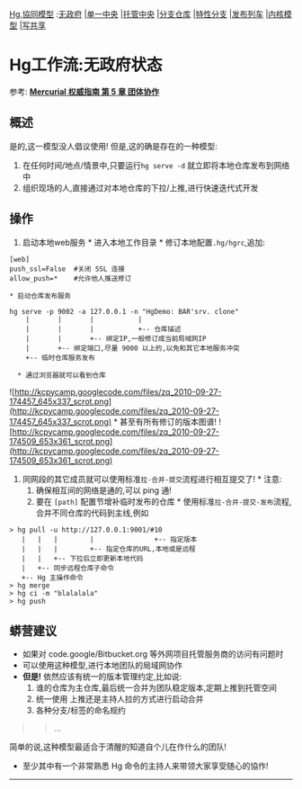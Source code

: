 [Hg](HgUsage.md),[協同模型](HgFlows.md)
:[无政府](HgFlowAnarchy.md)
|[单一中央](HgFlowCentralAlone.md)
|[托管中央](HgFlowCentreDepository.md)
|[分支仓库](HgFlowBranchRepos.md)
|[特性分支](HgFlowBranchFeatures.md)
|[发布列车](HgFlowReleaseTrain.md)
|[内核模型](HgFlowLiunxKernel.md)
|[写共享](HgFlowShaReadWrite.md)

# Hg工作流:无政府状态 #


参考: **[Mercurial 权威指南 第 5 章 团体协作](http://i18n-zh.googlecode.com/svn/www/hgbook/zh/collaborating-with-other-people.html)**


## 概述 ##
是的,这一模型没人倡议使用! 但是,这的确是存在的一种模型:
  1. 在任何时间/地点/情景中,只要运行`hg serve -d` 就立即将本地仓库发布到网络中
  1. 组织现场的人,直接通过对本地仓库的下拉/上推,进行快速迭代式开发

## 操作 ##
  1. 启动本地web服务
    * 进入本地工作目录
    * 修订本地配置`.hg/hgrc`,追加:
```
[web]
push_ssl=False  #关闭 SSL 连接
allow_push=*    #允许他人推送修订
```
    * 启动仓库发布服务
```
hg serve -p 9002 -a 127.0.0.1 -n "HgDemo: BAR'srv. clone"
    |       |       |           |
    |       |       |           +-- 仓库描述
    |       |       +-- 绑定IP,一般修订成当前局域网IP
    |       +-- 绑定端口,尽量 9000 以上的,以免和其它本地服务冲突
    +-- 临时仓库服务发布
```
      * 通过浏览器就可以看到仓库
![http://kcpycamp.googlecode.com/files/zq_2010-09-27-174457_645x337_scrot.png](http://kcpycamp.googlecode.com/files/zq_2010-09-27-174457_645x337_scrot.png)
      * 甚至有所有修订的版本图谱!
![http://kcpycamp.googlecode.com/files/zq_2010-09-27-174509_653x361_scrot.png](http://kcpycamp.googlecode.com/files/zq_2010-09-27-174509_653x361_scrot.png)
  1. 同网段的其它成员就可以使用标准`拉-合并-提交`流程进行相互提交了!
    * 注意:
      1. 确保相互间的网络是通的,可以 ping 通!
      1. 要在 `[path]` 配置节增补临时发布的仓库
    * 使用标准`拉-合并-提交-发布`流程,合并不同仓库的代码到主线,例如
```
> hg pull -u http://127.0.0.1:9001/#10
   |   |   |        |               +-- 指定版本
   |   |   |        +-- 指定仓库的URL,本地或是远程
   |   |   +-- 下拉后立即更新本地代码
   |   +-- 同步远程仓库子命令
   +-- Hg 主操作命令
> hg merge
> hg ci -m "blalalala"
> hg push
```

## 蟒营建议 ##
  * 如果对 code.google/Bitbucket.org 等外网项目托管服务商的访问有问题时
  * 可以使用这种模型,进行本地团队的局域网协作
  * **但是!** 依然应该有统一的版本管理约定,比如说:
    1. 谁的仓库为主仓库,最后统一合并为团队稳定版本,定期上推到托管空间
    1. 统一使用 上推还是主持人拉的方式进行启动合并
    1. 各种分支/标签的命名规约
> > ...

简单的说,这种模型最适合于清醒的知道自个儿在作什么的团队!
  * 至少其中有一个非常熟悉 Hg 命令的主持人来带领大家享受随心的協作!


---

